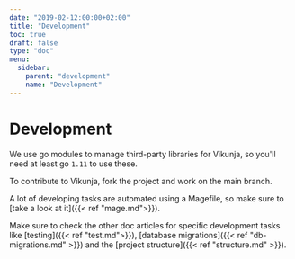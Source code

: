 ```yaml
---
date: "2019-02-12:00:00+02:00"
title: "Development"
toc: true
draft: false
type: "doc"
menu:
  sidebar:
    parent: "development"
    name: "Development"
---
```


# Development

We use go modules to manage third-party libraries for Vikunja, so you'll need at least go `1.11` to use these.

To contribute to Vikunja, fork the project and work on the main branch.

A lot of developing tasks are automated using a Magefile, so make sure to [take a look at it]({{< ref "mage.md">}}).

Make sure to check the other doc articles for specific development tasks like [testing]({{< ref "test.md">}}), 
[database migrations]({{< ref "db-migrations.md" >}}) and the [project structure]({{< ref "structure.md" >}}).
